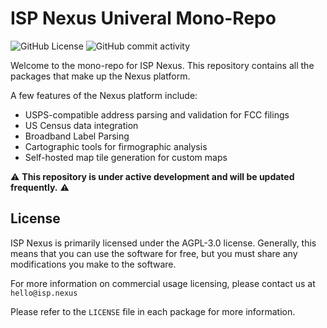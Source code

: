 # ISP Nexus Univeral Mono-Repo

![GitHub License](https://img.shields.io/github/license/isp-nexus/universe)
![GitHub commit activity](https://img.shields.io/github/commit-activity/m/isp-nexus/universe)

Welcome to the mono-repo for ISP Nexus. This repository contains all the packages that make up the Nexus platform.

A few features of the Nexus platform include:

- USPS-compatible address parsing and validation for FCC filings
- US Census data integration
- Broadband Label Parsing
- Cartographic tools for firmographic analysis
- Self-hosted map tile generation for custom maps

⚠️ **This repository is under active development and will be updated frequently.** ⚠️

## License

ISP Nexus is primarily licensed under the AGPL-3.0 license. Generally,
this means that you can use the software for free, but you must share
any modifications you make to the software.

For more information on commercial usage licensing, please contact us at
`hello@isp.nexus`

Please refer to the `LICENSE` file in each package for more information.
